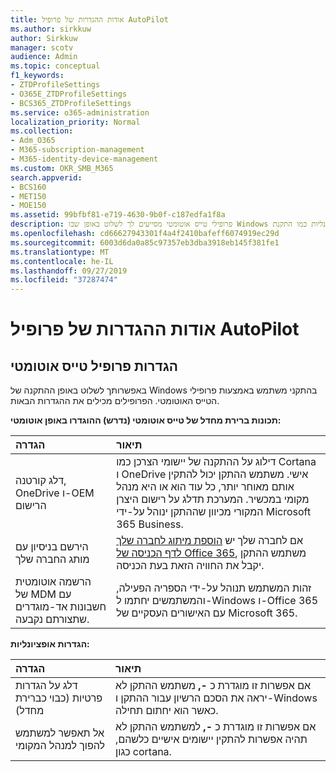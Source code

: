 ```yaml
---
title: אודות ההגדרות של פרופיל AutoPilot
ms.author: sirkkuw
author: Sirkkuw
manager: scotv
audience: Admin
ms.topic: conceptual
f1_keywords:
- ZTDProfileSettings
- O365E_ZTDProfileSettings
- BCS365_ZTDProfileSettings
ms.service: o365-administration
localization_priority: Normal
ms.collection:
- Adm_O365
- M365-subscription-management
- M365-identity-device-management
ms.custom: OKR_SMB_M365
search.appverid:
- BCS160
- MET150
- MOE150
ms.assetid: 99bfbf81-e719-4630-9b0f-c187edfa1f8a
description: פרופילי טייס אוטומטי מסייעים לך לשלוט באופן שבו Windows מקבל התקנה בהתקני משתמש. הפרופילים מכילים הגדרות ברירת מחדל ואופציונליות כמו התקנת Cortana.
ms.openlocfilehash: cd66627943301f4a4f2410bafeff6074919ec29d
ms.sourcegitcommit: 6003d6da0a85c97357eb3dba3918eb145f381fe1
ms.translationtype: MT
ms.contentlocale: he-IL
ms.lasthandoff: 09/27/2019
ms.locfileid: "37287474"
---
```

# <a name="about-autopilot-profile-settings"></a>אודות ההגדרות של פרופיל AutoPilot

## <a name="autopilot-profile-settings"></a>הגדרות פרופיל טייס אוטומטי

באפשרותך לשלוט באופן ההתקנה של Windows בהתקני משתמש באמצעות פרופילי הטייס האוטומטי. הפרופילים מכילים את ההגדרות הבאות.
  
 **תכונות ברירת מחדל של טייס אוטומטי (נדרש) ההוגדרו באופן אוטומטי:**
  
|**הגדרה**|**תיאור**|
|:-----|:-----|
|דלג קורטנה, OneDrive ו-OEM הרישום  <br/> |דילוג על ההתקנה של יישומי הצרכן כמו Cortana ו OneDrive אישי. משתמש ההתקן יכול להתקין אותם מאוחר יותר, כל עוד הוא או היא מנהל מקומי במכשיר. המערכת תדלג על רישום היצרן המקורי מכיוון שההתקן ינוהל על-ידי Microsoft 365 Business.  <br/> |
|הירשם בניסיון עם מותג החברה שלך  <br/> |אם לחברה שלך יש [הוספת מיתוג לחברה שלך לדף הכניסה של Office 365](https://support.office.com/article/a1229cdb-ce19-4da5-90c7-2b9b146aef0a), משתמש ההתקן יקבל את החוויה הזאת בעת הכניסה.  <br/> |
|הרשמה אוטומטית של MDM עם חשבונות אד-מוגדרים שתצורתם נקבעה.  <br/> |זהות המשתמש תנוהל על-ידי הספריה הפעילה, והמשתמשים יחתמו ל-Windows ו-Office 365 עם האישורים העסקיים של Microsoft 365.  <br/> |
   
 **הגדרות אופציונליות:**
  
|**הגדרה**|**תיאור**|
|:-----|:-----|
|דלג על הגדרות פרטיות (כבוי כברירת מחדל)  <br/> |אם אפשרות זו מוגדרת כ **-,** משתמש ההתקן לא יראה את הסכם הרשיון עבור ההתקן ו-Windows כאשר הוא יחתום תחילה.  <br/> |
|אל תאפשר למשתמש להפוך למנהל המקומי  <br/> |אם אפשרות זו מוגדרת כ **-,** למשתמש ההתקן לא תהיה אפשרות להתקין יישומים אישיים כלשהם, כגון cortana.  <br/> |
   

